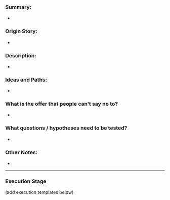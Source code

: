 
### Summary:

- 


### Origin Story:

- 


### Description:

- 


### Ideas and Paths:

- 


### What is the offer that people can't say no to?

- 


### What questions / hypotheses need to be tested?

- 


### Other Notes:

-

---

### Execution Stage 

(add execution templates below)

